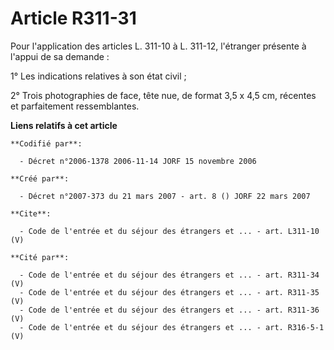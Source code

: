 # Article R311-31

Pour l'application des articles L. 311-10 à L. 311-12, l'étranger présente à l'appui de sa demande : 

1° Les indications relatives à son état civil ; 

2° Trois photographies de face, tête nue, de format 3,5 x 4,5 cm, récentes et parfaitement ressemblantes.

**Liens relatifs à cet article**

	**Codifié par**:

	  - Décret n°2006-1378 2006-11-14 JORF 15 novembre 2006

	**Créé par**:

	  - Décret n°2007-373 du 21 mars 2007 - art. 8 () JORF 22 mars 2007

	**Cite**:

	  - Code de l'entrée et du séjour des étrangers et ... - art. L311-10 (V)

	**Cité par**:

	  - Code de l'entrée et du séjour des étrangers et ... - art. R311-34 (V)
	  - Code de l'entrée et du séjour des étrangers et ... - art. R311-35 (V)
	  - Code de l'entrée et du séjour des étrangers et ... - art. R311-36 (V)
	  - Code de l'entrée et du séjour des étrangers et ... - art. R316-5-1 (V)

